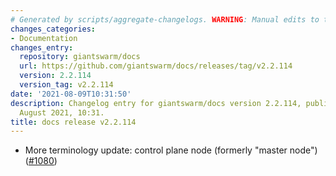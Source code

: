 ```yaml
---
# Generated by scripts/aggregate-changelogs. WARNING: Manual edits to this files will be overwritten.
changes_categories:
- Documentation
changes_entry:
  repository: giantswarm/docs
  url: https://github.com/giantswarm/docs/releases/tag/v2.2.114
  version: 2.2.114
  version_tag: v2.2.114
date: '2021-08-09T10:31:50'
description: Changelog entry for giantswarm/docs version 2.2.114, published on 09
  August 2021, 10:31.
title: docs release v2.2.114
---
```


 - More terminology update: control plane node (formerly "master node") ([#1080](https://github.com/giantswarm/docs/pull/1080))
